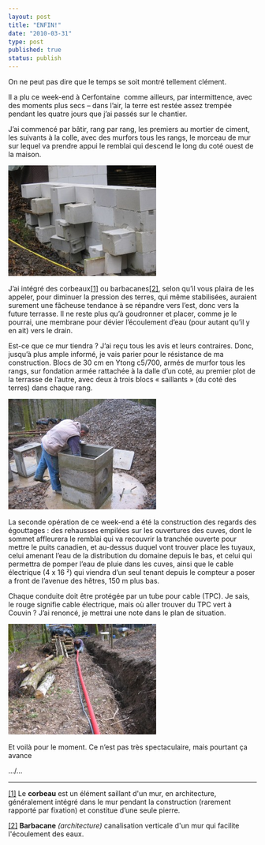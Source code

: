 ```yaml
---
layout: post
title: "ENFIN!"
date: "2010-03-31"
type: post
published: true
status: publish
---
```


On ne peut pas dire que le temps se soit montré tellement clément.

Il a plu ce week-end à Cerfontaine  comme ailleurs, par intermittence, avec des moments plus secs – dans l’air, la terre est restée assez trempée pendant les quatre jours que j’ai passés sur le chantier.

J’ai commencé par bâtir, rang par rang, les premiers au mortier de ciment, les suivants à la colle, avec des murfors tous les rangs, le morceau de mur sur lequel va prendre appui le remblai qui descend le long du coté ouest de la maison.

[![](/images/2010/03/IMG_0111-300x224.jpg "IMG_0111")](/images/2010/03/IMG_0111.jpg)

J’ai intégré des corbeaux[\[1\]](#_ftn1) ou barbacanes[\[2\]](#_ftn2), selon qu’il vous plaira de les appeler, pour diminuer la pression des terres, qui même stabilisées, auraient surement une fâcheuse tendance à se répandre vers l’est, donc vers la future terrasse. Il ne reste plus qu’à goudronner et placer, comme je le pourrai, une membrane pour dévier l’écoulement d’eau (pour autant qu’il y en ait) vers le drain.

Est-ce que ce mur tiendra ? J’ai reçu tous les avis et leurs contraires. Donc, jusqu’à plus ample informé, je vais parier pour le résistance de ma construction. Blocs de 30 cm en Ytong c5/700, armés de murfor tous les rangs, sur fondation armée rattachée à la dalle d’un coté, au premier plot de la terrasse de l’autre, avec deux à trois blocs « saillants » (du coté des terres) dans chaque rang.

[![](/images/2010/03/IMG_0116-300x224.jpg "IMG_0116")](/images/2010/03/IMG_0116.jpg)

La seconde opération de ce week-end a été la construction des regards des égouttages : des rehausses empilées sur les ouvertures des cuves, dont le sommet affleurera le remblai qui va recouvrir la tranchée ouverte pour mettre le puits canadien, et au-dessus duquel vont trouver place les tuyaux, celui amenant l’eau de la distribution du domaine depuis le bas, et celui qui permettra de pomper l’eau de pluie dans les cuves, ainsi que le cable électrique (4 x 16 ²) qui viendra d’un seul tenant depuis le compteur a poser a front de l’avenue des hêtres, 150 m plus bas.

Chaque conduite doit être protégée par un tube pour cable (TPC). Je sais, le rouge signifie cable électrique, mais où aller trouver du TPC vert à Couvin ? J’ai renoncé, je mettrai une note dans le plan de situation.

[![](/images/2010/03/IMG_0130-300x224.jpg "IMG_0130")](/images/2010/03/IMG_0130.jpg)

Et voilà pour le moment. Ce n’est pas très spectaculaire, mais pourtant ça avance

…/…

* * *

[\[1\]](#_ftnref1) Le **corbeau** est un élément saillant d'un mur, en architecture, généralement intégré dans le mur pendant la construction (rarement rapporté par fixation) et constitue d’une seule pierre.

[\[2\]](#_ftnref2) **Barbacane** _(architecture)_ canalisation verticale d'un mur qui facilite l'écoulement des eaux.
